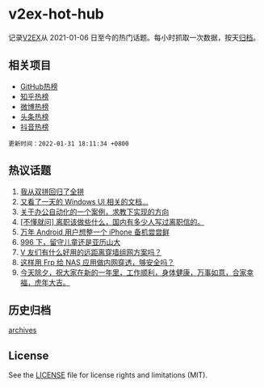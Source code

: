 # v2ex-hot-hub

 记录[V2EX](https://www.v2ex.com/)从 2021-01-06 日至今的热门话题。每小时抓取一次数据，按天[归档](archives)。
 
 ## 相关项目

- [GitHub热榜](https://github.com/lonnyzhang423/github-hot-hub)
- [知乎热榜](https://github.com/lonnyzhang423/zhihu-hot-hub)
- [微博热榜](https://github.com/lonnyzhang423/weibo-hot-hub)
- [头条热榜](https://github.com/lonnyzhang423/toutiao-hot-hub)
- [抖音热榜](https://github.com/lonnyzhang423/douyin-hot-hub)


 `更新时间：2022-01-31 18:11:34 +0800`

## 热议话题

1. [我从双拼回归了全拼](https://www.v2ex.com/t/831519)
1. [又看了一天的 Windows UI 相关的文档...](https://www.v2ex.com/t/831456)
1. [关于办公自动化的一个案例，求教下实现的方向](https://www.v2ex.com/t/831492)
1. [[不懂就问] 离职该做些什么，国内有多少人写过离职信的。](https://www.v2ex.com/t/831500)
1. [万年 Android 用户想整一个 iPhone 备机尝尝鲜](https://www.v2ex.com/t/831454)
1. [996 下，留守儿童还是亚历山大](https://www.v2ex.com/t/831444)
1. [V 友们有什么好用的远距离穿墙组网方案吗？](https://www.v2ex.com/t/831476)
1. [这样用 Frp 给 NAS 应用做内网穿透，够安全吗？](https://www.v2ex.com/t/831467)
1. [今天除夕，祝大家在新的一年里，工作顺利，身体健康，万事如意，合家幸福，虎年大吉。](https://www.v2ex.com/t/831488)

## 历史归档

[archives](archives)

## License

See the [LICENSE](LICENSE) file for license rights and limitations (MIT).
